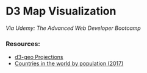 # D3 Map Visualization

_Via Udemy: The Advanced Web Developer Bootcamp_

### Resources:
 - [d3-geo Projections](https://github.com/d3/d3-geo/blob/master/README.md#projections)
 - [Countries in the world by population (2017)](http://www.worldometers.info/world-population/population-by-country/)
